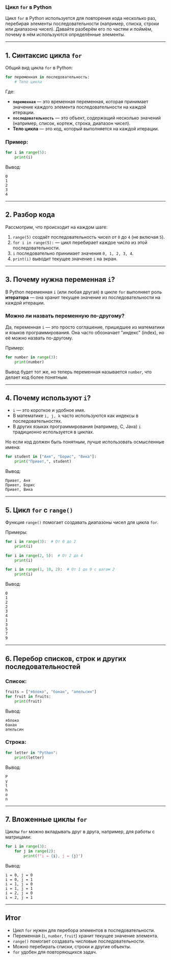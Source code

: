 ### Цикл `for` в Python
Цикл `for` в Python используется для повторения кода несколько раз, перебирая элементы последовательности (например, списка, строки или диапазона чисел). Давайте разберём его по частям и поймём, почему в нём используются определённые элементы.  

---

## 1. Синтаксис цикла `for`  
Общий вид цикла `for` в Python:  

```python
for переменная in последовательность:
    # Тело цикла
```

Где:  
- **`переменная`** — это временная переменная, которая принимает значение каждого элемента последовательности на каждой итерации.  
- **`последовательность`** — это объект, содержащий несколько значений (например, список, кортеж, строка, диапазон чисел).  
- **Тело цикла** — это код, который выполняется на каждой итерации.  

### Пример:
```python
for i in range(5):
    print(i)
```

Вывод:
```
0
1
2
3
4
```

---

## 2. Разбор кода  
Рассмотрим, что происходит на каждом шаге:  

1. `range(5)` создаёт последовательность чисел от `0` до `4` (не включая `5`).  
2. `for i in range(5):` — цикл перебирает каждое число из этой последовательности.  
3. `i` последовательно принимает значения `0, 1, 2, 3, 4`.  
4. `print(i)` выводит текущее значение `i` на экран.  

---

## 3. Почему нужна переменная `i`?  
В Python переменная `i` (или любая другая) в цикле `for` выполняет роль **итератора** — она хранит текущее значение из последовательности на каждой итерации.  

### Можно ли назвать переменную по-другому?  
Да, переменная `i` — это просто соглашение, пришедшее из математики и языков программирования. Она часто обозначает "индекс" (index), но её можно назвать по-другому.  

Пример:
```python
for number in range(3):
    print(number)
```
Вывод будет тот же, но теперь переменная называется `number`, что делает код более понятным.  

---

## 4. Почему используют `i`?  
- `i` — это короткое и удобное имя.  
- В математике `i, j, k` часто используются как индексы в последовательностях.  
- В других языках программирования (например, C, Java) `i` традиционно используется в циклах.  

Но если код должен быть понятным, лучше использовать осмысленные имена:  

```python
for student in ["Аня", "Борис", "Вика"]:
    print("Привет,", student)
```

Вывод:
```
Привет, Аня
Привет, Борис
Привет, Вика
```

---

## 5. Цикл `for` с `range()`
Функция `range()` помогает создавать диапазоны чисел для цикла `for`.  

Примеры:
```python
for i in range(3):  # От 0 до 2
    print(i)

for i in range(2, 5):  # От 2 до 4
    print(i)

for i in range(1, 10, 2):  # От 1 до 9 с шагом 2
    print(i)
```

Вывод:
```
0
1
2
2
3
4
1
3
5
7
9
```

---

## 6. Перебор списков, строк и других последовательностей  

### Список:
```python
fruits = ["яблоко", "банан", "апельсин"]
for fruit in fruits:
    print(fruit)
```

Вывод:
```
яблоко
банан
апельсин
```

### Строка:
```python
for letter in "Python":
    print(letter)
```

Вывод:
```
P
y
t
h
o
n
```

---

## 7. Вложенные циклы `for`
Циклы `for` можно вкладывать друг в друга, например, для работы с матрицами:

```python
for i in range(3):  
    for j in range(2):  
        print(f"i = {i}, j = {j}")
```

Вывод:
```
i = 0, j = 0
i = 0, j = 1
i = 1, j = 0
i = 1, j = 1
i = 2, j = 0
i = 2, j = 1
```

---

## Итог  
- Цикл `for` нужен для перебора элементов в последовательности.  
- Переменная (`i`, `number`, `fruit`) хранит текущее значение элемента.  
- `range()` помогает создавать числовые последовательности.  
- Можно перебирать списки, строки и другие объекты.  
- `for` удобен для повторяющихся задач.  
